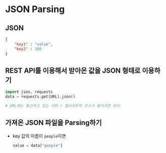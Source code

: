 # JSON Parsing

## JSON

```json
{
    "key1" : "value",
    "key2" : 100
}
```

## REST API를 이용해서 받아온 값을 JSON 형태로 이용하기

```python
import json, requests
data = requests.get(URL).json()

# URL에는 통신하고 있는 서버 / 웹사이트의 주소가 들어가면 된다.
```

## 가져온 JSON 파일을 Parsing하기

- key 값의 이름이 `people`이면
    ```python
    value = data["people"]
    ```